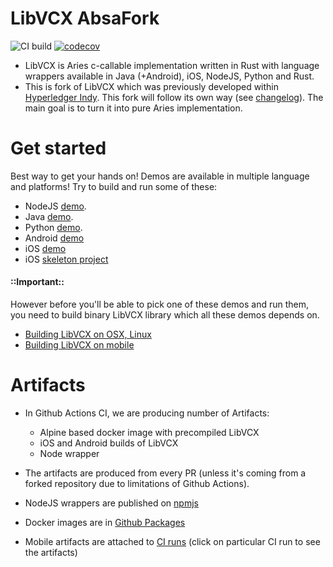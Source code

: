 # LibVCX AbsaFork

![CI build](https://github.com/AbsaOSS/libvcx/workflows/CI/badge.svg)
[![codecov](https://codecov.io/gh/AbsaOSS/libvcx/branch/master/graph/badge.svg)](https://codecov.io/gh/AbsaOSS/libvcx)

- LibVCX is Aries c-callable implementation written in Rust with language wrappers available in Java (+Android), iOS, 
NodeJS, Python and Rust. 
- This is fork of LibVCX which was previously developed 
within [Hyperledger Indy](https://github.com/hyperledger/indy-sdk). This fork will follow its own 
way (see [changelog](./changelog.md)). The main goal is to turn it into pure Aries implementation. 

# Get started
Best way to get your hands on! Demos are available in multiple language and platforms! Try to build and run some of these:
* NodeJS [demo](https://github.com/AbsaOSS/libvcx/tree/master/wrappers/node).
* Java [demo](https://github.com/AbsaOSS/libvcx/tree/master/demo/java).
* Python [demo](https://github.com/AbsaOSS/libvcx/tree/master/wrappers/python3).
* Android [demo](https://github.com/sktston/vcx-demo-android)
* iOS [demo](https://github.com/sktston/vcx-demo-ios)
* iOS [skeleton project](https://github.com/sktston/vcx-skeleton-ios)
#### ::Important::
However before you'll be able to pick one of these demos and run them, you need to build binary LibVCX library which
all these demos depends on.  
-  [Building LibVCX on OSX, Linux](./docs/build-general.md)
-  [Building LibVCX on mobile](./docs/build-mobile.md)

# Artifacts
- In Github Actions CI, we are producing number of Artifacts:
    - Alpine based docker image with precompiled LibVCX
    - iOS and Android builds of LibVCX  
    - Node wrapper
    
- The artifacts are produced from every PR (unless it's coming from a forked repository due to limitations of Github Actions).

- NodeJS wrappers are published on [npmjs](https://www.npmjs.com/package/@absaoss/node-vcx-wrapper)
- Docker images are in [Github Packages](https://github.com/AbsaOSS/libvcx/packages/332720/versions)
- Mobile artifacts are attached to [CI runs](https://github.com/AbsaOSS/libvcx/actions) (click on particular CI run to
  see the artifacts)